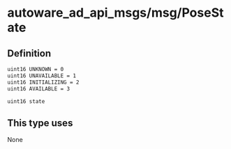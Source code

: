# autoware_ad_api_msgs/msg/PoseState

## Definition

```txt
uint16 UNKNOWN = 0
uint16 UNAVAILABLE = 1
uint16 INITIALIZING = 2
uint16 AVAILABLE = 3

uint16 state
```

## This type uses

None
